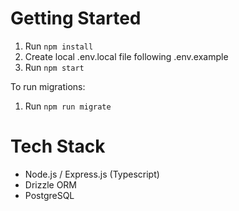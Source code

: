 # Getting Started

1. Run `npm install`
2. Create local .env.local file following .env.example
3. Run `npm start`

To run migrations:

1. Run `npm run migrate`

# Tech Stack

- Node.js / Express.js (Typescript)
- Drizzle ORM
- PostgreSQL
